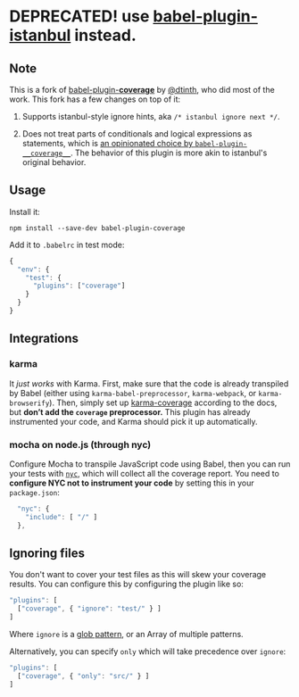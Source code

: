 
# DEPRECATED! use [babel-plugin-istanbul](https://github.com/istanbuljs/babel-plugin-istanbul) instead.

## Note

This is a fork of [babel-plugin-__coverage__](https://github.com/dtinth/babel-plugin-__coverage__) by [@dtinth](https://github.com/dtinth), who did most of the work. This fork has a few changes on top of it:

1. Supports istanbul-style ignore hints, aka `/* istanbul ignore next */`.

2. Does not treat parts of conditionals and logical expressions as statements, which is [an opinionated choice by `babel-plugin-__coverage__`](https://github.com/dtinth/babel-plugin-__coverage__#is-the-resulting-coverage-differ-from-istanbulisparta). The behavior of this plugin is more akin to istanbul's original behavior.

## Usage

Install it:

```
npm install --save-dev babel-plugin-coverage
```

Add it to `.babelrc` in test mode:

```js
{
  "env": {
    "test": {
      "plugins": ["coverage"]
    }
  }
}
```

## Integrations

### karma

It _just works_ with Karma. First, make sure that the code is already transpiled by Babel (either using `karma-babel-preprocessor`, `karma-webpack`, or `karma-browserify`). Then, simply set up [karma-coverage](https://github.com/karma-runner/karma-coverage) according to the docs, but __don’t add the `coverage` preprocessor.__ This plugin has already instrumented your code, and Karma should pick it up automatically.

### mocha on node.js (through nyc)

Configure Mocha to transpile JavaScript code using Babel, then you can run your tests with [`nyc`](https://github.com/bcoe/nyc), which will collect all the coverage report. You need to __configure NYC not to instrument your code__ by setting this in your `package.json`:

```js
  "nyc": {
    "include": [ "/" ]
  },
```

## Ignoring files

You don't want to cover your test files as this will skew your coverage results. You can configure this by configuring the plugin like so:

```js
"plugins": [
  ["coverage", { "ignore": "test/" } ]
]
```

Where `ignore` is a [glob pattern](https://www.npmjs.com/package/minimatch), or an Array of multiple patterns.

Alternatively, you can specify `only` which will take precedence over `ignore`:

```js
"plugins": [
  ["coverage", { "only": "src/" } ]
]
```
